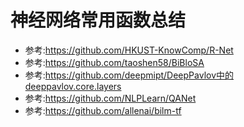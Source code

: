 # 神经网络常用函数总结
+ 参考:https://github.com/HKUST-KnowComp/R-Net
+ 参考:https://github.com/taoshen58/BiBloSA
+ 参考:https://github.com/deepmipt/DeepPavlov中的deeppavlov.core.layers
+ 参考:https://github.com/NLPLearn/QANet
+ 参考:https://github.com/allenai/bilm-tf